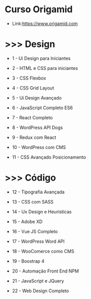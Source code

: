 # Curso Origamid
- Link:https://www.origamid.com

# >>> Design 

- 1 - Ui Design para Iniciantes

- 2 - HTML e CSS para iniciantes

- 3 - CSS Flexbox

- 4 - CSS Grid Layout

- 5 - Ui Design Avançado

- 6 - JavaScript Completo ES6

- 7 - React Completo

- 8 - WordPress API Dogs

- 9 - Redux com React

- 10 - WordPress com CMS

- 11 - CSS Avançado Posicionamento

# >>> Código

- 12 - Tipografia Avançada

- 13 - CSS com SASS

- 14 - Ux Design e Heurísticas

- 15 - Adobe XD

- 16 - Vue JS Completo

- 17 - WordPress Word API

- 18 - WooComerce como CMS

- 19 - Boostrap 4 

- 20 - Automação Front End NPM

- 21 - JavaScript e JQuery

- 22 - Web Design Completo



